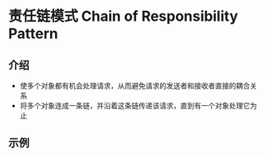 # 责任链模式 Chain of Responsibility Pattern

## 介绍

- 使多个对象都有机会处理请求，从而避免请求的发送者和接收者直接的耦合关系
- 将多个对象连成一条链，并沿着这条链传递该请求，直到有一个对象处理它为止

## 示例